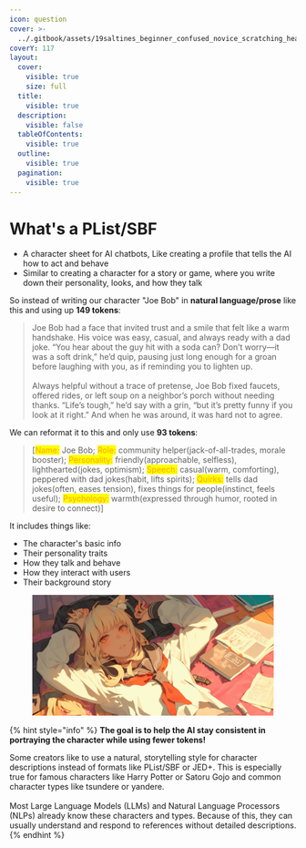 ```yaml
---
icon: question
cover: >-
  ../.gitbook/assets/19saltines_beginner_confused_novice_scratching_head_reading_d_e5648422-cabd-41aa-b491-d803016041ce_0.png
coverY: 117
layout:
  cover:
    visible: true
    size: full
  title:
    visible: true
  description:
    visible: false
  tableOfContents:
    visible: true
  outline:
    visible: true
  pagination:
    visible: true
---
```


# What's a PList/SBF

* A character sheet for AI chatbots, Like creating a profile that tells the AI how to act and behave
* Similar to creating a character for a story or game, where you write down their personality, looks, and how they talk

So instead of writing our character "Joe Bob" in **natural language/prose** like this and using up **149 tokens**:

> Joe Bob had a face that invited trust and a smile that felt like a warm handshake. His voice was easy, casual, and always ready with a dad joke. “You hear about the guy hit with a soda can? Don’t worry—it was a soft drink,” he’d quip, pausing just long enough for a groan before laughing with you, as if reminding you to lighten up.\
> \
> Always helpful without a trace of pretense, Joe Bob fixed faucets, offered rides, or left soup on a neighbor’s porch without needing thanks. “Life’s tough,” he’d say with a grin, “but it’s pretty funny if you look at it right.” And when he was around, it was hard not to agree.

We can reformat it to this and only use **93 tokens**:

> \[<mark style="color:orange;">Name:</mark> Joe Bob; <mark style="color:orange;">Role:</mark> community helper(jack-of-all-trades, morale booster); <mark style="color:orange;">Personality:</mark> friendly(approachable, selfless), lighthearted(jokes, optimism); <mark style="color:orange;">Speech:</mark> casual(warm, comforting), peppered with dad jokes(habit, lifts spirits); <mark style="color:orange;">Quirks:</mark> tells dad jokes(often, eases tension), fixes things for people(instinct, feels useful); <mark style="color:orange;">Psychology:</mark> warmth(expressed through humor, rooted in desire to connect)]

&#x20;It includes things like:

* The character's basic info
* Their personality traits
* How they talk and behave
* How they interact with users
* Their background story

<figure><img src="../.gitbook/assets/19saltines_beginner_confused_novice_scratching_head_reading_d_e5648422-cabd-41aa-b491-d803016041ce_0.png" alt=""><figcaption></figcaption></figure>

{% hint style="info" %}
**The goal is to help the AI stay consistent in portraying the character while using fewer tokens!**

Some creators like to use a natural, storytelling style for character descriptions instead of formats like PList/SBF or JED+. This is especially true for famous characters like Harry Potter or Satoru Gojo and common character types like tsundere or yandere.\
\
Most Large Language Models (LLMs) and Natural Language Processors (NLPs) already know these characters and types. Because of this, they can usually understand and respond to references without detailed descriptions.
{% endhint %}
